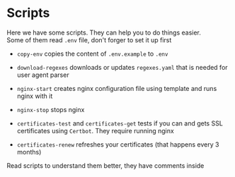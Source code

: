 # Scripts

Here we have some scripts. They can help you to do things easier.\
Some of them read `.env` file, don't forger to set it up first

- `copy-env` copies the content of `.env.example` to `.env`

- `download-regexes` downloads or updates `regexes.yaml`
that is needed for user agent parser

- `nginx-start` creates nginx configuration file
using template and runs nginx with it

- `nginx-stop` stops nginx

- `certificates-test` and `certificates-get`
tests if you can and gets SSL certificates
using `Certbot`. They require running nginx

- `certificates-renew` refreshes your certificates
(that happens every 3 months)

Read scripts to understand them better, they have comments inside
